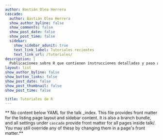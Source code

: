 ```yaml
---
author: Bastián Olea Herrera
cascade:
  author: Bastián Olea Herrera
  show_author_byline: false
  show_comments: false
  show_post_date: false
  show_post_time: false
  sidebar:
    show_sidebar_adunit: true
    text_link_label: Tutoriales recientes
    text_link_url: /tutoriales/
description: |
  Publicaciones sobre R que contienen instrucciones detalladas y paso a paso para aprender algún aspecto del lenguaje. 
layout: list
show_author_byline: false
show_button_links: false
show_post_date: false
show_post_thumbnail: false
show_post_time: false

title: Tutoriales de R
---
```


** No content below YAML for the talk _index. This file provides front matter for the listing page layout and sidebar content. It is also a branch bundle, and all settings under `cascade` provide front matter for all pages inside talk/. You may still override any of these by changing them in a page's front matter.**
